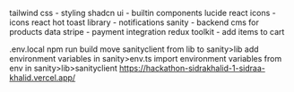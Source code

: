 tailwind css - styling
shadcn ui - builtin components
lucide react icons - icons
react hot toast library - notifications
sanity - backend cms for products data
stripe - payment integration
redux toolkit - add items to cart

.env.local 
npm run build
move sanityclient from lib to sanity>lib
add environment variables in sanity>env.ts
import environment variables from env in sanity>lib>sanityclient
https://hackathon-sidrakhalid-1-sidraa-khalid.vercel.app/

